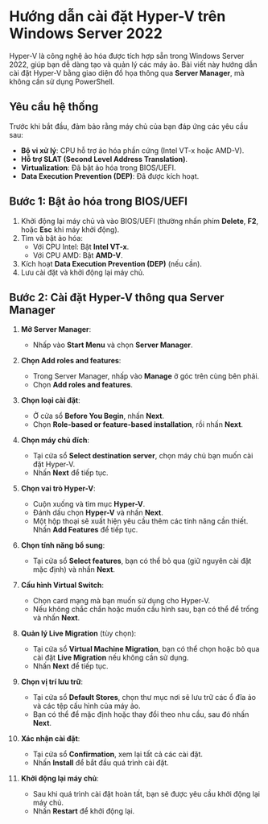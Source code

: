 # Hướng dẫn cài đặt Hyper-V trên Windows Server 2022 

Hyper-V là công nghệ ảo hóa được tích hợp sẵn trong Windows Server 2022, giúp bạn dễ dàng tạo và quản lý các máy ảo. Bài viết này hướng dẫn cài đặt Hyper-V bằng giao diện đồ họa thông qua **Server Manager**, mà không cần sử dụng PowerShell.

## Yêu cầu hệ thống

Trước khi bắt đầu, đảm bảo rằng máy chủ của bạn đáp ứng các yêu cầu sau:

- **Bộ vi xử lý**: CPU hỗ trợ ảo hóa phần cứng (Intel VT-x hoặc AMD-V).
- **Hỗ trợ SLAT (Second Level Address Translation)**.
- **Virtualization**: Đã bật ảo hóa trong BIOS/UEFI.
- **Data Execution Prevention (DEP)**: Đã được kích hoạt.

## Bước 1: Bật ảo hóa trong BIOS/UEFI

1. Khởi động lại máy chủ và vào BIOS/UEFI (thường nhấn phím **Delete**, **F2**, hoặc **Esc** khi máy khởi động).
2. Tìm và bật ảo hóa:
   - Với CPU Intel: Bật **Intel VT-x**.
   - Với CPU AMD: Bật **AMD-V**.
3. Kích hoạt **Data Execution Prevention (DEP)** (nếu cần).
4. Lưu cài đặt và khởi động lại máy chủ.

## Bước 2: Cài đặt Hyper-V thông qua Server Manager

1. **Mở Server Manager**:
   - Nhấp vào **Start Menu** và chọn **Server Manager**.
   
2. **Chọn Add roles and features**:
   - Trong Server Manager, nhấp vào **Manage** ở góc trên cùng bên phải.
   - Chọn **Add roles and features**.

3. **Chọn loại cài đặt**:
   - Ở cửa sổ **Before You Begin**, nhấn **Next**.
   - Chọn **Role-based or feature-based installation**, rồi nhấn **Next**.

4. **Chọn máy chủ đích**:
   - Tại cửa sổ **Select destination server**, chọn máy chủ bạn muốn cài đặt Hyper-V.
   - Nhấn **Next** để tiếp tục.

5. **Chọn vai trò Hyper-V**:
   - Cuộn xuống và tìm mục **Hyper-V**. 
   - Đánh dấu chọn **Hyper-V** và nhấn **Next**.
   - Một hộp thoại sẽ xuất hiện yêu cầu thêm các tính năng cần thiết. Nhấn **Add Features** để tiếp tục.

6. **Chọn tính năng bổ sung**:
   - Tại cửa sổ **Select features**, bạn có thể bỏ qua (giữ nguyên cài đặt mặc định) và nhấn **Next**.

7. **Cấu hình Virtual Switch**:
   - Chọn card mạng mà bạn muốn sử dụng cho Hyper-V.
   - Nếu không chắc chắn hoặc muốn cấu hình sau, bạn có thể để trống và nhấn **Next**.

8. **Quản lý Live Migration** (tùy chọn):
   - Tại cửa sổ **Virtual Machine Migration**, bạn có thể chọn hoặc bỏ qua cài đặt **Live Migration** nếu không cần sử dụng.
   - Nhấn **Next** để tiếp tục.

9. **Chọn vị trí lưu trữ**:
   - Tại cửa sổ **Default Stores**, chọn thư mục nơi sẽ lưu trữ các ổ đĩa ảo và các tệp cấu hình của máy ảo.
   - Bạn có thể để mặc định hoặc thay đổi theo nhu cầu, sau đó nhấn **Next**.

10. **Xác nhận cài đặt**:
    - Tại cửa sổ **Confirmation**, xem lại tất cả các cài đặt.
    - Nhấn **Install** để bắt đầu quá trình cài đặt.

11. **Khởi động lại máy chủ**:
    - Sau khi quá trình cài đặt hoàn tất, bạn sẽ được yêu cầu khởi động lại máy chủ.
    - Nhấn **Restart** để khởi động lại.

